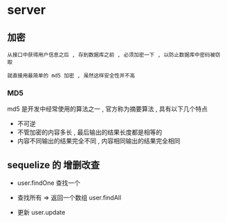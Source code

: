 # server

## 加密

    从接口中获得用户信息之后 , 存到数据库之前 , 必须加密一下 , 以防止数据库中密码被窃取

    就直接用最简单的 md5 加密 , 虽然这样安全性并不高

### MD5
md5 是开发中经常使用的算法之一 , 官方称为摘要算法 , 具有以下几个特点
 - 不可逆
 - 不管加密的内容多长 , 最后输出的结果长度都是相等的
 - 内容不同输出的结果完全不同 ,  内容相同输出的结果完全相同

## sequelize 的 增删改查
 - user.findOne
    查找一个
 - 查找所有 => 返回一个数组
   user.findAll

 - 更新 
   user.update